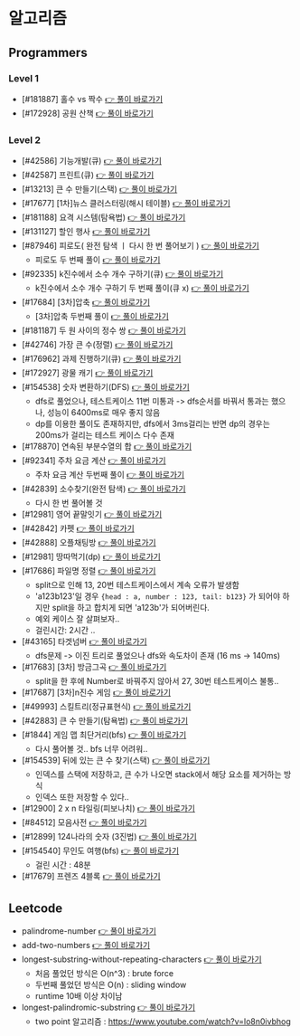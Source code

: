 # 알고리즘

## Programmers

### Level 1

- [#181887] 홀수 vs 짝수 [👉 풀이 바로가기](https://github.com/Jong1co/algorithm/blob/main/programmers/181887/181887.js)
- [#172928] 공원 산책 [👉 풀이 바로가기](https://github.com/Jong1co/algorithm/blob/main/programmers/172928/172928.js)

### Level 2

- [#42586] 기능개발(큐) [👉 풀이 바로가기](https://github.com/Jong1co/algorithm/blob/main/programmers/42586/42586.js)
- [#42587] 프린트(큐) [👉 풀이 바로가기](https://github.com/Jong1co/algorithm/blob/main/programmers/42587/42587.js)
- [#13213] 큰 수 만들기(스택) [👉 풀이 바로가기](https://github.com/Jong1co/algorithm/blob/main/programmers/13213/13213.js)
- [#17677] [1차]뉴스 클러스터링(해시 테이블) [👉 풀이 바로가기](https://github.com/Jong1co/algorithm/blob/main/programmers/17677/17677.js)
- [#181188] 요격 시스템(탐욕법) [👉 풀이 바로가기](https://github.com/Jong1co/algorithm/blob/main/programmers/181188/181188.js)
- [#131127] 할인 행사 [👉 풀이 바로가기](https://github.com/Jong1co/algorithm/blob/main/programmers/131127/131127.js)
- [#87946] 피로도( 완전 탐색 ㅣ 다시 한 번 풀어보기 ) [👉 풀이 바로가기](https://github.com/Jong1co/algorithm/blob/main/programmers/87946/87946.js)
  - 피로도 두 번째 풀이 [👉 풀이 바로가기](https://github.com/Jong1co/algorithm/blob/main/programmers/87946/87946-2.js)
- [#92335] k진수에서 소수 개수 구하기(큐) [👉 풀이 바로가기](https://github.com/Jong1co/algorithm/blob/main/programmers/92335/92335.js)
  - k진수에서 소수 개수 구하기 두 번째 풀이(큐 x) [👉 풀이 바로가기](https://github.com/Jong1co/algorithm/blob/main/programmers/92335/92335-2.js)
- [#17684] [3차]압축 [👉 풀이 바로가기](https://github.com/Jong1co/algorithm/blob/main/programmers/17684/17684.js)
  - [3차]압축 두번째 풀이 [👉 풀이 바로가기](https://github.com/Jong1co/algorithm/blob/main/programmers/17684-2/17684-2.js)
- [#181187] 두 원 사이의 정수 쌍 [👉 풀이 바로가기](https://github.com/Jong1co/algorithm/blob/main/programmers/181187/181187.js)
- [#42746] 가장 큰 수(정렬) [👉 풀이 바로가기](https://github.com/Jong1co/algorithm/blob/main/programmers/42746/42746.js)
- [#176962] 과제 진행하기(큐) [👉 풀이 바로가기](https://github.com/Jong1co/algorithm/blob/main/programmers/176962/176962.js)
- [#172927] 광물 캐기 [👉 풀이 바로가기](https://github.com/Jong1co/algorithm/blob/main/programmers/172927/172927.js)
- [#154538] 숫자 변환하기(DFS) [👉 풀이 바로가기](https://github.com/Jong1co/algorithm/blob/main/programmers/154538/154538.js)
  - dfs로 풀었으나, 테스트케이스 11번 미통과 -> dfs순서를 바꿔서 통과는 했으나, 성능이 6400ms로 매우 좋지 않음
  - dp를 이용한 풀이도 존재하지만, dfs에서 3ms걸리는 반면 dp의 경우는 200ms가 걸리는 테스트 케이스 다수 존재
- [#178870] 연속된 부분수열의 합 [👉 풀이 바로가기](https://github.com/Jong1co/algorithm/blob/main/programmers/178870/178870.js)
- [#92341] 주차 요금 계산 [👉 풀이 바로가기](https://github.com/Jong1co/algorithm/blob/main/programmers/92341/92341.js)
  - 주차 요금 계산 두번째 풀이 [👉 풀이 바로가기](https://github.com/Jong1co/algorithm/blob/main/programmers/92341-2/92341-2.js)
- [#42839] 소수찾기(완전 탐색) [👉 풀이 바로가기](https://github.com/Jong1co/algorithm/blob/main/programmers/42839/42839.js)
  - 다시 한 번 풀어볼 것
- [#12981] 영어 끝말잇기 [👉 풀이 바로가기](https://github.com/Jong1co/algorithm/blob/main/programmers/12981/12981.js)
- [#42842] 카펫 [👉 풀이 바로가기](https://github.com/Jong1co/algorithm/blob/main/programmers/42842/42842.js)
- [#42888] 오플채팅방 [👉 풀이 바로가기](https://github.com/Jong1co/algorithm/blob/main/programmers/42888/42888.js)
- [#12981] 땅따먹기(dp) [👉 풀이 바로가기](https://github.com/Jong1co/algorithm/blob/main/programmers/12981/12981.js)
- [#17686] 파일명 정렬 [👉 풀이 바로가기](https://github.com/Jong1co/algorithm/blob/main/programmers/17686/17686.js)
  - split으로 인해 13, 20번 테스트케이스에서 계속 오류가 발생함
  - 'a123b123'일 경우 `{head : a, number : 123, tail: b123}` 가 되어야 하지만 split을 하고 합치게 되면 'a123b'가 되어버린다.
  - 예외 케이스 잘 살펴보자..
  - 걸린시간: 2시간 ..
- [#43165] 타겟넘버 [👉 풀이 바로가기](https://github.com/Jong1co/algorithm/blob/main/programmers/43165/43165.js)
  - dfs문제 -> 이진 트리로 풀었으나 dfs와 속도차이 존재 (16 ms -> 140ms)
- [#17683] [3차] 방금그곡 [👉 풀이 바로가기](https://github.com/Jong1co/algorithm/blob/main/programmers/17683/17683.js)
  - split을 한 후에 Number로 바꿔주지 않아서 27, 30번 테스트케이스 불통..
- [#17687] [3차]n진수 게임 [👉 풀이 바로가기](https://github.com/Jong1co/algorithm/blob/main/programmers/17687/17687.js)
- [#49993] 스킬트리(정규표현식) [👉 풀이 바로가기](https://github.com/Jong1co/algorithm/blob/main/programmers/49993/49993.js)
- [#42883] 큰 수 만들기(탐욕법) [👉 풀이 바로가기](https://github.com/Jong1co/algorithm/blob/main/programmers/42883/42883.js)
- [#1844] 게임 맵 최단거리(bfs) [👉 풀이 바로가기](https://github.com/Jong1co/algorithm/blob/main/programmers/1844/1844.js)
  - 다시 풀어볼 것.. bfs 너무 어려워..
- [#154539] 뒤에 있는 큰 수 찾기(스택) [👉 풀이 바로가기](https://github.com/Jong1co/algorithm/blob/main/programmers/154539/154539.js)
  - 인덱스를 스택에 저장하고, 큰 수가 나오면 stack에서 해당 요소를 제거하는 방식
  - 인덱스 또한 저장할 수 있다..
- [#12900] 2 x n 타일링(피보나치) [👉 풀이 바로가기](https://github.com/Jong1co/algorithm/blob/main/programmers/12900/12900.js)
- [#84512] 모음사전 [👉 풀이 바로가기](https://github.com/Jong1co/algorithm/blob/main/programmers/84512/84512.js)
- [#12899] 124나라의 숫자 (3진법) [👉 풀이 바로가기](https://github.com/Jong1co/algorithm/blob/main/programmers/12899/12899.js)
- [#154540] 무인도 여행(bfs) [👉 풀이 바로가기](https://github.com/Jong1co/algorithm/blob/main/programmers/154540/154540.js)
  - 걸린 시간 : 48분
- [#17679] 프렌즈 4블록 [👉 풀이 바로가기](https://github.com/Jong1co/algorithm/blob/main/programmers/17679/17679.js)

## Leetcode

- palindrome-number [👉 풀이 바로가기](https://github.com/Jong1co/algorithm/blob/main/leetcode/palindrome-number/palindrome-number.js)
- add-two-numbers [👉 풀이 바로가기](https://github.com/Jong1co/algorithm/blob/main/leetcode/add-two-numbers/add-two-numbers.js)
- longest-substring-without-repeating-characters [👉 풀이 바로가기](https://github.com/Jong1co/algorithm/blob/main/leetcode/longest-substring-without-repeating-characters/longest-substring-without-repeating-characters.js)
  - 처음 풀었던 방식은 O(n^3) : brute force
  - 두번째 풀었던 방식은 O(n) : sliding window
  - runtime 10배 이상 차이남
- longest-palindromic-substring [👉 풀이 바로가기](https://github.com/Jong1co/algorithm/blob/main/leetcode/longest-palindromic-substring/longest-palindromic-substring.js)
  - two point 알고리즘 : https://www.youtube.com/watch?v=lo8n0ivbhog

